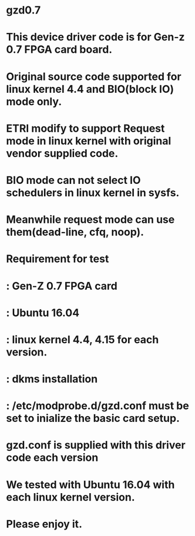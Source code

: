 # gzd0.7

# This device driver code is for Gen-z 0.7 FPGA card board.
# Original source code supported for linux kernel 4.4 and BIO(block IO) mode only.
# ETRI modify to support Request mode in linux kernel with original vendor supplied code.
# BIO mode can not select IO schedulers in linux kernel in sysfs.
# Meanwhile request mode can use them(dead-line, cfq, noop).

# Requirement for test
# : Gen-Z 0.7 FPGA card
# : Ubuntu 16.04
# : linux kernel 4.4, 4.15 for each version.
# : dkms installation
# : /etc/modprobe.d/gzd.conf must be set to inialize the basic card setup.
#     gzd.conf is supplied with this driver code each version

# We tested with Ubuntu 16.04 with each linux kernel version.
# Please enjoy it.
